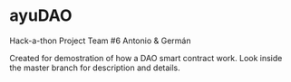 # ayuDAO
Hack-a-thon Project Team #6
Antonio & Germán 

Created for demostration of how a DAO smart contract work. 
Look inside the master branch for description and details. 
